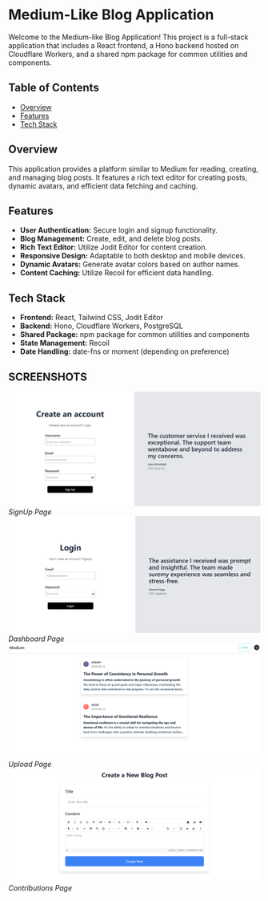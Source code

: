 # Medium-Like Blog Application

Welcome to the Medium-like Blog Application! This project is a full-stack application that includes a React frontend, a Hono backend hosted on Cloudflare Workers, and a shared npm package for common utilities and components.

## Table of Contents

- [Overview](#overview)
- [Features](#features)
- [Tech Stack](#tech-stack)

## Overview

This application provides a platform similar to Medium for reading, creating, and managing blog posts. It features a rich text editor for creating posts, dynamic avatars, and efficient data fetching and caching.

## Features

- **User Authentication:** Secure login and signup functionality.
- **Blog Management:** Create, edit, and delete blog posts.
- **Rich Text Editor:** Utilize Jodit Editor for content creation.
- **Responsive Design:** Adaptable to both desktop and mobile devices.
- **Dynamic Avatars:** Generate avatar colors based on author names.
- **Content Caching:** Utilize Recoil for efficient data handling.

## Tech Stack

- **Frontend:** React, Tailwind CSS, Jodit Editor
- **Backend:** Hono, Cloudflare Workers, PostgreSQL
- **Shared Package:** npm package for common utilities and components
- **State Management:** Recoil
- **Date Handling:** date-fns or moment (depending on preference)

## SCREENSHOTS

![SignUp](/frontend/public/Signup.png)
_SignUp Page_
![Signin](/frontend/public/SIgnin.png)
_Dashboard Page_
![Dashboard](/frontend/public/Dashboard.png)
_Upload Page_
![Create Blog](/frontend/public/Create.png)
_Contributions Page_
